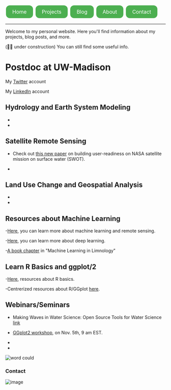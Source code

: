 <style>
.button {
  background-color: #4CAF50; /* Green background */
  border: none; /* Remove borders */
  color: white; /* White text */
  padding: 10px 20px; /* Some padding */
  text-align: center; /* Center the text */
  text-decoration: none; /* Remove underline */
  display: inline-block; /* Make the links appear side-by-side */
  font-size: 16px; /* Increase font size */
  margin: 4px 2px; /* Add some margin */
  cursor: pointer; /* Add a pointer on hover */
  border-radius: 12px; /* Rounded corners */
}

.button:hover {
  background-color: #45a049; /* Darker green on hover */
}
</style>




<a href="./" class="button">Home</a>
<a href="./projects" class="button">Projects</a>
<a href="./blog" class="button">Blog</a>
<a href="./about" class="button">About</a>
<a href="./contact" class="button">Contact</a>

---

Welcome to my personal website. Here you'll find information about my projects, blog posts, and more.











(:construction_worker_man: under construction)
You can still find some useful info.






# **Postdoc at UW-Madison**

My [Twitter](https://twitter.com/Yaasharr) account

My [LinkedIn](https://www.linkedin.com/in/yashar-makhtoumi-131189b0) account



## **Hydrology and Earth System Modeling**

-

-

## **Satellite Remote Sensing**

- Check out [this new paper](https://agupubs.onlinelibrary.wiley.com/doi/pdf/10.1029/2022AV000680) on building user-readiness on NASA satellite mission on surface water (SWOT).

-



## **Land Use Change and Geospatial Analysis**

-

-



## **Resources about Machine Learning**

-[Here](https://www.youtube.com/channel/UCNdzK4hxCrsjsdjDwRrIISA), you can learn more about machine learning and remote sensing.

-[Here](https://www.youtube.com/watch?v=IHZwWFHWa-w&list=PLZHQObOWTQDNU6R1_67000Dx_ZCJB-3pi&index=11), you can learn more about deep learning. 

-[A book chapter](https://eartharxiv.org/repository/view/3565/) in "Machine Learning in Limnology" 




## **Learn R Basics and ggplot/2**
-[Here](https://r.patrickbloniasz.com/?page_id=39), resources about R basics.

-Centrerized resources about R/GGplot [here](https://r.patrickbloniasz.com/).




## **Webinars/Seminars**
- Making Waves in Water Science: Open Source Tools for Water Science [link](https://us06web.zoom.us/w/88448060835?tk=R5D4dILd7Z0JMuA0t0BC7jnd-zWLygFCSDtYpLJcQyU.DQMAAAAUl-pNoxZ0TkUzU1NNY1JSU1pROGxIQUpkaWlBAAAAAAAAAAAAAAAAAAAAAAAAAAAAAA&pwd=QlloYk9rUUJzT3dsWlFGMFJCaFNmQT09)
- [GGplot2 workshop](https://www.youtube.com/watch?v=WeOCInWudvo), on Nov. 5th, 9 am EST.

- 
- 

![word could](https://user-images.githubusercontent.com/54947386/197055002-d56e4302-a3c7-4f20-9e2d-7d69b2ba9756.png)










































### Contact
![image](https://user-images.githubusercontent.com/54947386/198844161-8e353a0b-ca7d-42c0-8200-99d9fd40c6ea.png)

